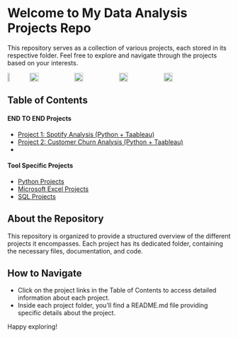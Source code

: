 # Welcome to My Data Analysis Projects Repo

This repository serves as a collection of various projects, each stored in its respective folder. Feel free to explore and navigate through the projects based on your interests.
<div style="display: flex; flex-direction: row; align-items: center;">
  
  <img src="https://github.com/bablubambal/All_logo_and_pictures/blob/main/social%20icons/python.svg" width="10%" />
  <img src="https://github.com/bablubambal/All_logo_and_pictures/blob/main/databases/mysql.svg" width="20%" />
  <img src="https://techcommunity.microsoft.com/t5/image/serverpage/image-id/375416i783713B05CAD4A92/image-size/medium?v=v2&px=400" width="20%" />
  <img src="https://github.com/gilbarbara/logos/blob/main/logos/tableau-icon.svg" width="20%" />
  <img src="https://cktechcheck.com/wp-content/uploads/2020/08/google-sheets-logo-SVG.svg" width="20%"  />
</div>



## Table of Contents

#### END TO END Projects
- [Project 1: Spotify Analysis (Python + Taableau)](./Spotify%20Data%20Analysis)
- [Project 2: Customer Churn Analysis (Python + Taableau)](./Customer%20Churn%20Analysis)
- 
#### Tool Specific Projects
- [Python Projects](./Python)
- [Microsoft Excel Projects](./Excel)
- [SQL Projects](./SQL)

## About the Repository

This repository is organized to provide a structured overview of the different projects it encompasses. Each project has its dedicated folder, containing the necessary files, documentation, and code.

## How to Navigate

- Click on the project links in the Table of Contents to access detailed information about each project.
- Inside each project folder, you'll find a README.md file providing specific details about the project.

Happy exploring!
